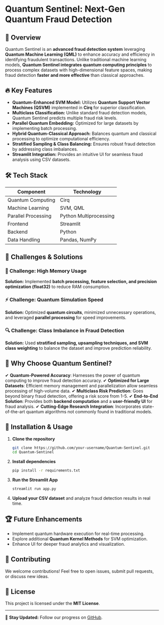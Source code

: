 # Quantum Sentinel: Next-Gen Quantum Fraud Detection

## 🚀 Overview
Quantum Sentinel is an **advanced fraud detection system** leveraging **Quantum Machine Learning (QML)** to enhance accuracy and efficiency in identifying fraudulent transactions. Unlike traditional machine learning models, **Quantum Sentinel integrates quantum computing principles** to process complex datasets with high-dimensional feature spaces, making fraud detection **faster and more effective** than classical approaches.

## 🔥 Key Features
- **Quantum-Enhanced SVM Model:** Utilizes **Quantum Support Vector Machines (QSVM)** implemented in **Cirq** for superior classification.
- **Multiclass Classification:** Unlike standard fraud detection models, Quantum Sentinel predicts multiple fraud risk levels.
- **Parallel Quantum Embedding:** Optimized for large datasets by implementing batch processing.
- **Hybrid Quantum-Classical Approach:** Balances quantum and classical processing to optimize computational efficiency.
- **Stratified Sampling & Class Balancing:** Ensures robust fraud detection by addressing class imbalances.
- **Streamlit Integration:** Provides an intuitive UI for seamless fraud analysis using CSV datasets.

## 🛠️ Tech Stack
| Component | Technology |
|-----------|------------|
| Quantum Computing | Cirq |
| Machine Learning | SVM, QML |
| Parallel Processing | Python Multiprocessing |
| Frontend | Streamlit |
| Backend | Python |
| Data Handling | Pandas, NumPy |

## 🎯 Challenges & Solutions
### **🚧 Challenge: High Memory Usage**
**Solution:** Implemented **batch processing, feature selection, and precision optimization (float32)** to reduce RAM consumption.

### **⚡ Challenge: Quantum Simulation Speed**
**Solution:** Optimized **quantum circuits**, minimized unnecessary operations, and leveraged **parallel processing** for speed improvements.

### **🔍 Challenge: Class Imbalance in Fraud Detection**
**Solution:** Used **stratified sampling, upsampling techniques, and SVM class weighting** to balance the dataset and improve prediction reliability.

## 🔑 Why Choose Quantum Sentinel?
✔ **Quantum-Powered Accuracy**: Harnesses the power of quantum computing to improve fraud detection accuracy.
✔ **Optimized for Large Datasets**: Efficient memory management and parallelization allow seamless processing of high-volume data.
✔ **Multiclass Risk Prediction**: Goes beyond binary fraud detection, offering a risk score from 1-5.
✔ **End-to-End Solution**: Provides both **backend computation** and a **user-friendly UI** for fraud analysis.
✔ **Cutting-Edge Research Integration**: Incorporates state-of-the-art quantum algorithms not commonly found in traditional models.

## 📌 Installation & Usage
1. **Clone the repository**
   ```bash
   git clone https://github.com/your-username/Quantum-Sentinel.git
   cd Quantum-Sentinel
   ```
2. **Install dependencies**
   ```bash
   pip install -r requirements.txt
   ```
3. **Run the Streamlit App**
   ```bash
   streamlit run app.py
   ```
4. **Upload your CSV dataset** and analyze fraud detection results in real time.

## 🏆 Future Enhancements
- Implement quantum hardware execution for real-time processing.
- Explore additional **Quantum Kernel Methods** for SVM optimization.
- Enhance UI for deeper fraud analytics and visualization.

## 🤝 Contributing
We welcome contributions! Feel free to open issues, submit pull requests, or discuss new ideas.

## 📜 License
This project is licensed under the **MIT License**.

---
📢 **Stay Updated:** Follow our progress on [GitHub](https://github.com/thyansh/Quantum-Sentinel).

